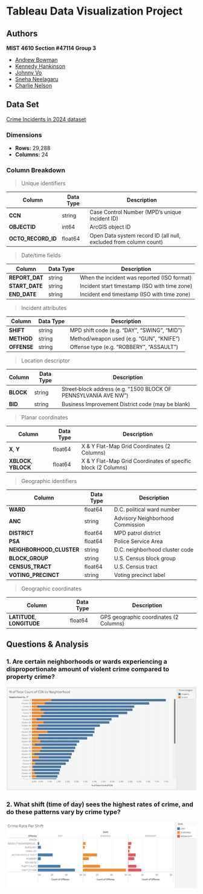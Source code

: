 # Tableau Data Visualization Project

## Authors
**MIST 4610 Section #47114 Group 3**
- [Andrew Bowman](https://www.github.com/andrewbowmn)
- [Kennedy Hankinson](https://www.github.com/kennedyhankinson)
- [Johnny Vo](https://www.github.com/jvjohnny99)
- [Sneha Neelagaru](https://www.github.com/sneelagaru03)
- [Charlie Nelson](https://www.github.com/ugarcn63826)

## Data Set

[Crime Incidents in 2024 dataset](https://catalog.data.gov/dataset/crime-incidents-in-2024)

### Dimensions
- **Rows:** 29,288  
- **Columns:** 24  

### Column Breakdown

>Unique identifiers

| Column             | Data Type | Description                                    |
|--------------------|-----------|------------------------------------------------|
| **CCN**            | string    | Case Control Number (MPD’s unique incident ID) |
| **OBJECTID**       | int64     | ArcGIS object ID                               |
| **OCTO_RECORD_ID** | float64   | Open Data system record ID (all null, excluded from column count)          |



>Date/time fields

| Column         | Data Type | Description                                             |
|----------------|-----------|---------------------------------------------------------|
| **REPORT_DAT** | string    | When the incident was reported (ISO format)             |
| **START_DATE** | string    | Incident start timestamp (ISO with time zone)           |
| **END_DATE**   | string    | Incident end timestamp (ISO with time zone)             |


>Incident attributes

| Column    | Data Type | Description                                  |
|-----------|-----------|----------------------------------------------|
| **SHIFT**   | string    | MPD shift code (e.g. “DAY”, “SWING”, “MID”) |
| **METHOD**  | string    | Method/weapon used (e.g. “GUN”, “KNIFE”)    |
| **OFFENSE** | string    | Offense type (e.g. “ROBBERY”, “ASSAULT”)    |



>Location descriptor

| Column     | Data Type | Description                                                        |
|------------|-----------|--------------------------------------------------------------------|
| **BLOCK**  | string    | Street‐block address (e.g. “1500 BLOCK OF PENNSYLVANIA AVE NW”)     |
| **BID**    | string    | Business Improvement District code (may be blank)                  |



>Planar coordinates

| Column                | Data Type | Description                                           |
|-----------------------|-----------|-------------------------------------------------------|
| **X**, **Y**          | float64   | X & Y Flat-Map Grid Coordinates (2 Columns)                  |
| **XBLOCK**, **YBLOCK**| float64   | X & Y Flat-Map Grid Coordinates of specific block (2 Columns)|


>Geographic identifiers

| Column                    | Data Type | Description                              |
|---------------------------|-----------|------------------------------------------|
| **WARD**                  | float64   | D.C. political ward number               |
| **ANC**                   | string    | Advisory Neighborhood Commission         |
| **DISTRICT**              | float64   | MPD patrol district                      |
| **PSA**                   | float64   | Police Service Area                      |
| **NEIGHBORHOOD_CLUSTER**  | string    | D.C. neighborhood cluster code           |
| **BLOCK_GROUP**           | string    | U.S. Census block group                  |
| **CENSUS_TRACT**          | float64   | U.S. Census tract                        |
| **VOTING_PRECINCT**       | string    | Voting precinct label                    |


>Geographic coordinates

| Column                      | Data Type | Description                    |
|-----------------------------|-----------|--------------------------------|
| **LATITUDE**, **LONGITUDE** | float64   | GPS geographic coordinates (2 Columns)  |

## Questions & Analysis
### 1. Are certain neighborhoods or wards experiencing a disproportionate amount of violent crime compared to property crime?
![Question 1](./Question1.png)


### 2. What shift (time of day) sees the highest rates of crime, and do these patterns vary by crime type?
![Question 2](./Question2.png)
